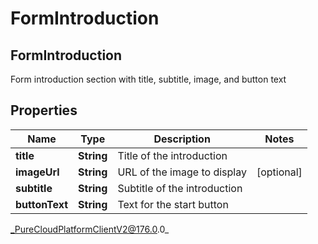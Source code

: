 # FormIntroduction

## FormIntroduction
Form introduction section with title, subtitle, image, and button text

## Properties

|Name | Type | Description | Notes|
|------------ | ------------- | ------------- | -------------|
| **title** | **String** | Title of the introduction | |
| **imageUrl** | **String** | URL of the image to display | [optional] |
| **subtitle** | **String** | Subtitle of the introduction | |
| **buttonText** | **String** | Text for the start button | |



_PureCloudPlatformClientV2@176.0.0_

